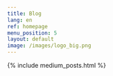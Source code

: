 ```yaml
---
title: Blog
lang: en
ref: homepage
menu_position: 5
layout: default
image: /images/logo_big.png
---
```

{% include medium_posts.html %}
